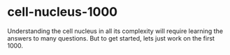 # cell-nucleus-1000
Understanding the cell nucleus in all its complexity will require learning the answers to many questions.  But to get started, lets just work on the first 1000.
